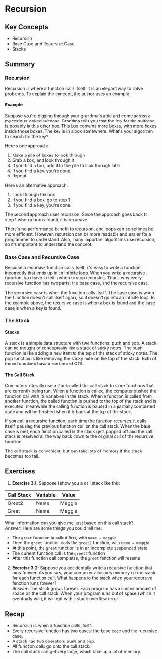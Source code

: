 # Recursion

## Key Concepts

- Recursion
- Base Case and Recursive Case
- Stacks

## Summary

### Recursion
Recursion is where a function calls itself. It is an elegant way to solve problems. To explain the concept, the author uses an example:  

#### Example
Suppose you're digging through your grandma's attic and come across a mysterious locked suitcase. 
Grandma tells you that the key for the suitcase is pobably in this other box. 
This box contains more boxes, with more boxes inside those boxes. The key is in a box somewhere. 
What's your algorithm to search for the key?  
  
Here's one approach:
1. Make a pile of boxes to look through
2. Grab a box, and look through it
3. If you find a box, add it to the pile to look through later
4. If you find a key, you're done!
5. Repeat

Here's an alternative approach:
1. Look through the box
2. If you find a box, go to step 1
3. If you find a key, you're done!

The second approach uses recursion. Since the approach goes back to step 1 when a box is found, it is recursive.  
  
There's no performance benefit to recursion, and loops can sometimes be more efficient. However, recursion can be more readable and easier for a programmer to understand. Also, many important algorithms use recursion, so it's important to understand the concept.

### Base Case and Recursive Case
Because a recursive function calls itself, it's easy to write a function incorrectly that ends up in an infinite loop. 
When you write a recursive function, you have to tell it when to stop recursing. That's why every recursive function has two parts: the base case, and the recursive case.  
  
The recursive case is when the function calls itself. The base case is when the function doesn't call itself again, so it doesn't go into an infinite loop. 
In the example above, the recursive case is when a box is found and the base case is when a key is found.

### The Stack
#### Stacks
A stack is a simple data structure with two functions: push and pop. A stack can be thought of conceptually like a stack of sticky notes. The push function is like adding a new item to the top of the stack of sticky notes. The pop function is like removing the sticky note on the top of the stack. Both of these functions have a run time of O(1).

#### The Call Stack
Computers interally use a stack called the call stack to store functions that are currently being run. When a function is called, the computer pushed the function call with its variables in the stack. When a function is called from another function, the called function is pushed to the top of the stack and is executed, meanwhile the calling function is paused in a partially completed state and will be finished when it is back at the top of the stack.  
  
If you call a recursive function, each time the function recurses, it calls itself, pausing the previous function call on the call stack. When the base case is met, each function called in the stack gets popped off and the call stack is resolved all the way back down to the original call of the recursive function.  
  
The call stack is convenient, but can take lots of memory if the stack becomes too tall.

## Exercises

1. **Exercise 3.1**: 
Suppose I show you a call stack like this:

| Call Stack    | Variable | Value  |
| ------------- | -------- | ------ |
| Greet2        | Name     | Maggie |
| Greet         | Name     | Maggie |

What information can you give me, just based on this call stack?  
*Answer*: Here are some things you could tell me:
- The ```greet``` function is called first, with ```name = maggie```
- Then the ```greet``` function calls the ```greet2``` function, with ```name = maggie```
- At this point, the ```greet``` function is in an incomplete suspended state
- The current function call is the ```greet2``` function
- After this function call completes, the ```greet``` function will resume

2. **Exercise 3.2**: 
Suppose you accidentally write a recursive function that runs forever. As you saw, your computer allocates memory on the stack for each function call. What happens to the stack when your recursive function runs forever?  
*Answer*: The stack grows forever. Each program has a limited amount of space on the call stack. When your program runs out of space (which it eventually will), it will exit with a stack-overflow error.

## Recap

- Recursion is when a function calls itself.
- Every recursive function has two cases: the base case and the recursive case.
- A stack has two operation: push and pop.
- All function calls go onto the call stack.
- The call stack can get very large, which take up a lot of memory.
